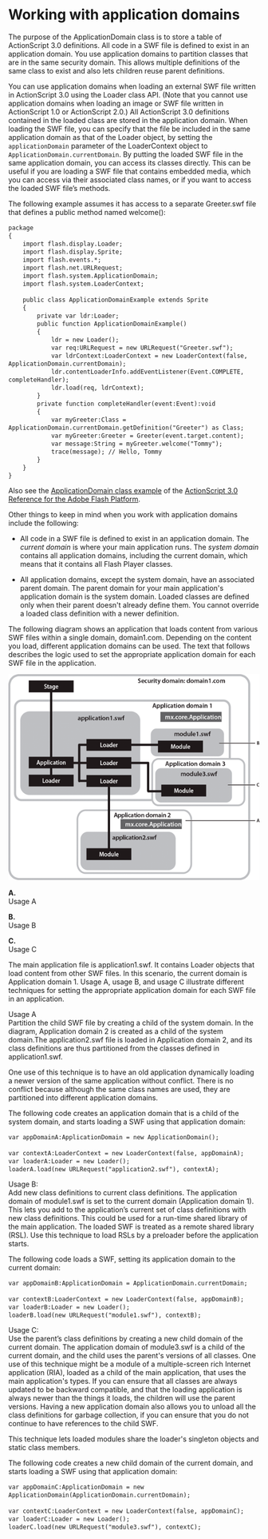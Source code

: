 # Working with application domains

<div>

The purpose of the ApplicationDomain class is to store a table of ActionScript
3.0 definitions. All code in a SWF file is defined to exist in an application
domain. You use application domains to partition classes that are in the same
security domain. This allows multiple definitions of the same class to exist and
also lets children reuse parent definitions.

You can use application domains when loading an external SWF file written in
ActionScript 3.0 using the Loader class API. (Note that you cannot use
application domains when loading an image or SWF file written in ActionScript
1.0 or ActionScript 2.0.) All ActionScript 3.0 definitions contained in the
loaded class are stored in the application domain. When loading the SWF file,
you can specify that the file be included in the same application domain as that
of the Loader object, by setting the `applicationDomain` parameter of the
LoaderContext object to `ApplicationDomain.currentDomain`. By putting the loaded
SWF file in the same application domain, you can access its classes directly.
This can be useful if you are loading a SWF file that contains embedded media,
which you can access via their associated class names, or if you want to access
the loaded SWF file’s methods.

The following example assumes it has access to a separate Greeter.swf file that
defines a public method named welcome():

    package
    {
        import flash.display.Loader;
        import flash.display.Sprite;
        import flash.events.*;
        import flash.net.URLRequest;
        import flash.system.ApplicationDomain;
        import flash.system.LoaderContext;

        public class ApplicationDomainExample extends Sprite
        {
            private var ldr:Loader;
            public function ApplicationDomainExample()
            {
                ldr = new Loader();
                var req:URLRequest = new URLRequest("Greeter.swf");
                var ldrContext:LoaderContext = new LoaderContext(false, ApplicationDomain.currentDomain);
                ldr.contentLoaderInfo.addEventListener(Event.COMPLETE, completeHandler);
                ldr.load(req, ldrContext);
            }
            private function completeHandler(event:Event):void
            {
                var myGreeter:Class = ApplicationDomain.currentDomain.getDefinition("Greeter") as Class;
                var myGreeter:Greeter = Greeter(event.target.content);
                var message:String = myGreeter.welcome("Tommy");
                trace(message); // Hello, Tommy
            }
        }
    }

Also see the <a
href="http://help.adobe.com/en_US/FlashPlatform/reference/actionscript/3/flash/system/ApplicationDomain.html#includeExamplesSummary"
target="_self">ApplicationDomain class example</a> of the <a
href="http://help.adobe.com/en_US/FlashPlatform/reference/actionscript/3/flash/system/ApplicationDomain.html#includeExamplesSummary"
target="_self">ActionScript 3.0 Reference for the Adobe Flash Platform</a>.

Other things to keep in mind when you work with application domains include the
following:

- All code in a SWF file is defined to exist in an application domain. The
  _current domain_ is where your main application runs. The _system domain_
  contains all application domains, including the current domain, which means
  that it contains all Flash Player classes.

- All application domains, except the system domain, have an associated parent
  domain. The parent domain for your main application's application domain is
  the system domain. Loaded classes are defined only when their parent doesn't
  already define them. You cannot override a loaded class definition with a
  newer definition.

The following diagram shows an application that loads content from various SWF
files within a single domain, domain1.com. Depending on the content you load,
different application domains can be used. The text that follows describes the
logic used to set the appropriate application domain for each SWF file in the
application.

<div xmlns:fn="http://www.w3.org/2005/xpath-functions"
xmlns:fo="http://www.w3.org/1999/XSL/Format"
xmlns:xs="http://www.w3.org/2001/XMLSchema">

![](../../img/se_load_content_app_popup.png)

**A.**  
Usage A

**B.**  
Usage B

**C.**  
Usage C

</div>

The main application file is application1.swf. It contains Loader objects that
load content from other SWF files. In this scenario, the current domain is
Application domain 1. Usage A, usage B, and usage C illustrate different
techniques for setting the appropriate application domain for each SWF file in
an application.

Usage A  
Partition the child SWF file by creating a child of the system domain. In the
diagram, Application domain 2 is created as a child of the system domain.The
application2.swf file is loaded in Application domain 2, and its class
definitions are thus partitioned from the classes defined in application1.swf.

One use of this technique is to have an old application dynamically loading a
newer version of the same application without conflict. There is no conflict
because although the same class names are used, they are partitioned into
different application domains.

The following code creates an application domain that is a child of the system
domain, and starts loading a SWF using that application domain:

    var appDomainA:ApplicationDomain = new ApplicationDomain();

    var contextA:LoaderContext = new LoaderContext(false, appDomainA);
    var loaderA:Loader = new Loader();
    loaderA.load(new URLRequest("application2.swf"), contextA);

Usage B:  
Add new class definitions to current class definitions. The application domain
of module1.swf is set to the current domain (Application domain 1). This lets
you add to the application’s current set of class definitions with new class
definitions. This could be used for a run-time shared library of the main
application. The loaded SWF is treated as a remote shared library (RSL). Use
this technique to load RSLs by a preloader before the application starts.

The following code loads a SWF, setting its application domain to the current
domain:

    var appDomainB:ApplicationDomain = ApplicationDomain.currentDomain;

    var contextB:LoaderContext = new LoaderContext(false, appDomainB);
    var loaderB:Loader = new Loader();
    loaderB.load(new URLRequest("module1.swf"), contextB);

Usage C:  
Use the parent’s class definitions by creating a new child domain of the current
domain. The application domain of module3.swf is a child of the current domain,
and the child uses the parent's versions of all classes. One use of this
technique might be a module of a multiple-screen rich Internet application
(RIA), loaded as a child of the main application, that uses the main
application's types. If you can ensure that all classes are always updated to be
backward compatible, and that the loading application is always newer than the
things it loads, the children will use the parent versions. Having a new
application domain also allows you to unload all the class definitions for
garbage collection, if you can ensure that you do not continue to have
references to the child SWF.

This technique lets loaded modules share the loader's singleton objects and
static class members.

The following code creates a new child domain of the current domain, and starts
loading a SWF using that application domain:

    var appDomainC:ApplicationDomain = new ApplicationDomain(ApplicationDomain.currentDomain);

    var contextC:LoaderContext = new LoaderContext(false, appDomainC);
    var loaderC:Loader = new Loader();
    loaderC.load(new URLRequest("module3.swf"), contextC);

</div>
